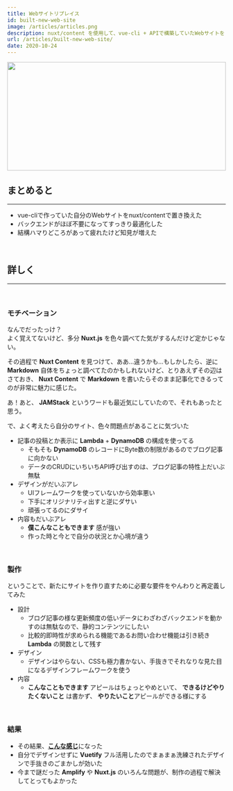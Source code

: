 ```yaml
---
title: Webサイトリプレイス
id: built-new-web-site
image: /articles/articles.png
description: nuxt/content を使用して、vue-cli + APIで構築していたWebサイトをリプレイスした
url: /articles/built-new-web-site/
date: 2020-10-24
---
```


<img src="/articles/articles.png" style="height:250px;width:100%;object-fit:cover">

## まとめると

***

- vue-cliで作っていた自分のWebサイトをnuxt/contentで置き換えた
- バックエンドがほぼ不要になってすっきり最適化した
- 結構ハマりどころがあって疲れたけど知見が増えた

<br>

## 詳しく

***

<br>

### モチベーション

なんでだったっけ？  
よく覚えてないけど、多分 **Nuxt.js** を色々調べてた気がするんだけど定かじゃない。  
  
その過程で **Nuxt Content** を見つけて、ああ...違うかも...もしかしたら、逆に **Markdown** 自体をちょっと調べてたのかもしれないけど、とりあえずその辺はさておき、 **Nuxt Content** で **Markdown** を書いたらそのまま記事化できるってのが非常に魅力に感じた。  
  
あ！あと、 **JAMStack** というワードも最近気にしていたので、それもあったと思う。
  
で、よく考えたら自分のサイト、色々問題点があることに気づいた

- 記事の投稿とか表示に **Lambda** + **DynamoDB** の構成を使ってる
  - そもそも **DynamoDB** のレコードにByte数の制限があるのでブログ記事に向かない
  - データのCRUDにいちいちAPI呼び出すのは、ブログ記事の特性上だいぶ無駄
- デザインがだいぶアレ
  - UIフレームワークを使っていないから効率悪い
  - 下手にオリジナリティ出すと逆にダサい
  - 頑張ってるのにダサイ
- 内容もだいぶアレ
  - **僕こんなこともできます** 感が強い
  - 作った時と今とで自分の状況とか心境が違う

<br>

### 製作

ということで、新たにサイトを作り直すために必要な要件をやんわりと再定義してみた

- 設計
  - ブログ記事の様な更新頻度の低いデータにわざわざバックエンドを動かすのは無駄なので、静的コンテンツにしたい
  - 比較的即時性が求められる機能であるお問い合わせ機能は引き続き **Lambda** の関数として残す
- デザイン
  - デザインはやらない、CSSも極力書かない、手抜きでそれなりな見た目になるデザインフレームワークを使う
- 内容
  - **こんなこともできます** アピールはちょっとやめといて、 **できるけどやりたくないこと** は書かず、 **やりたいこと**アピールができる様にする

<br>

### 結果

- その結果、[**こんな感じ**](/works/mysite)になった
- 自分でデザインせずに **Vuetify** フル活用したのでまぁまぁ洗練されたデザインで手抜きのごまかしが効いた
- 今まで謎だった **Amplify** や **Nuxt.js** のいろんな問題が、制作の過程で解決してとってもよかった